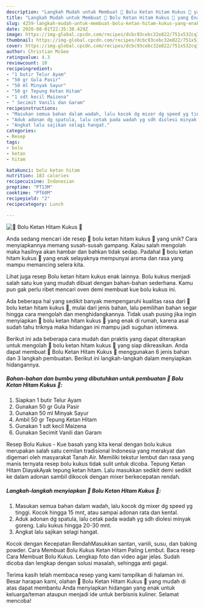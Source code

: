 ```yaml
---
description: "Langkah Mudah untuk Membuat 🍰 Bolu Ketan Hitam Kukus 🍰 yang Enak Banget"
title: "Langkah Mudah untuk Membuat 🍰 Bolu Ketan Hitam Kukus 🍰 yang Enak Banget"
slug: 4259-langkah-mudah-untuk-membuat-bolu-ketan-hitam-kukus-yang-enak-banget
date: 2020-08-01T22:35:38.429Z
image: https://img-global.cpcdn.com/recipes/dcbc93cebc32e822/751x532cq70/🍰-bolu-ketan-hitam-kukus-🍰-foto-resep-utama.jpg
thumbnail: https://img-global.cpcdn.com/recipes/dcbc93cebc32e822/751x532cq70/🍰-bolu-ketan-hitam-kukus-🍰-foto-resep-utama.jpg
cover: https://img-global.cpcdn.com/recipes/dcbc93cebc32e822/751x532cq70/🍰-bolu-ketan-hitam-kukus-🍰-foto-resep-utama.jpg
author: Christian McGee
ratingvalue: 4.3
reviewcount: 10
recipeingredient:
- "1 butir Telur Ayam"
- "50 gr Gula Pasir"
- "50 ml Minyak Sayur"
- "50 gr Tepung Ketan Hitam"
- "1 sdt kecil Maizena"
- " Secimit Vanili dan Garam"
recipeinstructions:
- "Masukan semua bahan dalam wadah, lalu kocok dg mixer dg speed yg tinggi. Kocok hingga 15 mnt, atau sampai adonan rata dan kental."
- "Aduk adonan dg spatula, lalu cetak pada wadah yg sdh diolesi minyak goreng. Lalu kukus hingga 20-30 mnt."
- "Angkat lalu sajikan selagi hangat."
categories:
- Resep
tags:
- bolu
- ketan
- hitam

katakunci: bolu ketan hitam 
nutrition: 183 calories
recipecuisine: Indonesian
preptime: "PT13M"
cooktime: "PT60M"
recipeyield: "2"
recipecategory: Lunch

---
```



![🍰 Bolu Ketan Hitam Kukus 🍰](https://img-global.cpcdn.com/recipes/dcbc93cebc32e822/751x532cq70/🍰-bolu-ketan-hitam-kukus-🍰-foto-resep-utama.jpg)

Anda sedang mencari ide resep 🍰 bolu ketan hitam kukus 🍰 yang unik? Cara menyiapkannya memang susah-susah gampang. Kalau salah mengolah maka hasilnya akan hambar dan bahkan tidak sedap. Padahal 🍰 bolu ketan hitam kukus 🍰 yang enak selayaknya mempunyai aroma dan rasa yang mampu memancing selera kita.

Lihat juga resep Bolu ketan hitam kukus enak lainnya. Bolu kukus menjadi salah satu kue yang mudah dibuat dengan bahan-bahan sederhana. Kamu pun gak perlu ribet mencari oven demi membuat kue bolu kukus ini.

Ada beberapa hal yang sedikit banyak mempengaruhi kualitas rasa dari 🍰 bolu ketan hitam kukus 🍰, mulai dari jenis bahan, lalu pemilihan bahan segar hingga cara mengolah dan menghidangkannya. Tidak usah pusing jika ingin menyiapkan 🍰 bolu ketan hitam kukus 🍰 yang enak di rumah, karena asal sudah tahu triknya maka hidangan ini mampu jadi suguhan istimewa.


Berikut ini ada beberapa cara mudah dan praktis yang dapat diterapkan untuk mengolah 🍰 bolu ketan hitam kukus 🍰 yang siap dikreasikan. Anda dapat membuat 🍰 Bolu Ketan Hitam Kukus 🍰 menggunakan 6 jenis bahan dan 3 langkah pembuatan. Berikut ini langkah-langkah dalam menyiapkan hidangannya.

<!--inarticleads1-->

##### Bahan-bahan dan bumbu yang dibutuhkan untuk pembuatan 🍰 Bolu Ketan Hitam Kukus 🍰:

1. Siapkan 1 butir Telur Ayam
1. Gunakan 50 gr Gula Pasir
1. Gunakan 50 ml Minyak Sayur
1. Ambil 50 gr Tepung Ketan Hitam
1. Gunakan 1 sdt kecil Maizena
1. Gunakan  Secimit Vanili dan Garam


Resep Bolu Kukus - Kue basah yang kita kenal dengan bolu kukus merupakan salah satu cemilan tradisional Indonesia yang merakyat dan digemari oleh masyarakat Tanah Air. Memiliki tekstur lembut dan rasa yang manis ternyata resep bolu kukus tidak sulit untuk dicoba. Tepung Ketan Hitam DiayakAyak tepung ketan hitam. Lalu masukkan sedikit demi sedikit ke dalam adonan sambil dikocok dengan mixer berkecepatan rendah. 

<!--inarticleads2-->

##### Langkah-langkah menyiapkan 🍰 Bolu Ketan Hitam Kukus 🍰:

1. Masukan semua bahan dalam wadah, lalu kocok dg mixer dg speed yg tinggi. Kocok hingga 15 mnt, atau sampai adonan rata dan kental.
1. Aduk adonan dg spatula, lalu cetak pada wadah yg sdh diolesi minyak goreng. Lalu kukus hingga 20-30 mnt.
1. Angkat lalu sajikan selagi hangat.


Kocok dengan Kecepatan RendahMasukkan santan, vanili, susu, dan baking powder. Cara Membuat Bolu Kukus Ketan Hitam Paling Lembut. Baca resep Cara Membuat Bolu Kukus. Lengkap foto dan video agar jelas. Sudah dicoba dan lengkap dengan solusi masalah, sehingga anti gagal. 

Terima kasih telah membaca resep yang kami tampilkan di halaman ini. Besar harapan kami, olahan 🍰 Bolu Ketan Hitam Kukus 🍰 yang mudah di atas dapat membantu Anda menyiapkan hidangan yang enak untuk keluarga/teman ataupun menjadi ide untuk berbisnis kuliner. Selamat mencoba!
